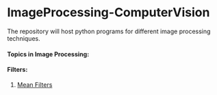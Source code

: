 # ImageProcessing-ComputerVision

The repository will host python programs for different image processing techniques.

#### Topics in Image Processing:

#### Filters:

  1. [Mean Filters](https://github.com/brinsga/ImageProcessing-ComputerVision/tree/master/Mean%20Filter)


